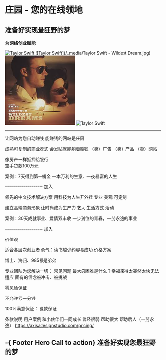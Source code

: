 # 庄园 - 您的在线领地

## 准备好实现最狂野的梦
__为网络创业赋能__


![Taylor Swift](/_media/taylor-swift-wildest-dream.jpg ':size=500x500')
![Taylor Swift](/_media/Taylor Swift - Wildest Dream.jpg)
![Taylor Swift](./_media/taylor-swift-wildest-dream.jpg)
![Taylor Swift](https://mrgiant2.github.io/docsify-cli/docs/_media/taylor-swift-wildest-dream.jpg)




----------------- 
让网站为您自动赚钱
能赚钱的网站是庄园



成熟可复制的商业模式
会发贴就能躺着赚钱
（卖）广告
（卖）产品
（卖）网站


像房产一样抵押给银行	
空手贷款100万元
	
案例：7天得到第一桶金
一本万利的生意，一夜暴富的人生

------------------- 加入


领先的中文技术解决方案
用科技为人生开外挂
专业
美观
可定制

建立高端商务形象
让时尚成为生产力
艺人
生活方式
活动

案例：30天成就事业、爱情双丰收
一步到位的青春，一劳永逸的事业


------------------- 加入


价值观


适合各层次创业者
勇气：读书越少约容易成功
价格方案


博士、海归、985都是弟弟

专业团队为您解决一切：
常见问题
最大的困难是什么？幸福来得太突然太快无法适应
固有的信念被冲击、被挑战


零风险保证

不允许亏一分钱

100%满意保证： 
退款保证


条款说明
用户案例
和小伙伴们一同成长
曾经很弱
帮助很大
帮助后人（一劳永逸）
https://axisadesignstudio.com/pricing/

-{ Footer Hero Call to action}
准备好实现您最狂野的梦
------------------ 


